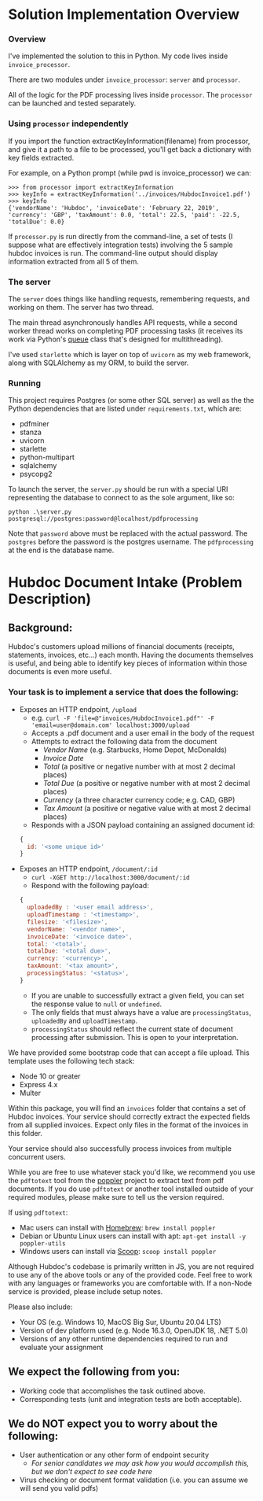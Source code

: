 # Solution Implementation Overview

### Overview

I've implemented the solution to this in Python.
My code lives inside `invoice_processor`.

There are two modules under `invoice_processor`: `server` and `processor`.

All of the logic for the PDF processing lives inside `processor`. The `processor` can be launched and tested separately.

### Using `processor` independently

If you import the function extractKeyInformation(filename) from processor, and give it a path to a file to be processed, you'll get back a dictionary with key fields extracted.

For example, on a Python prompt (while pwd is invoice_processor) we can:

    >>> from processor import extractKeyInformation
    >>> keyInfo = extractKeyInformation('../invoices/HubdocInvoice1.pdf')
    >>> keyInfo
    {'vendorName': 'Hubdoc', 'invoiceDate': 'February 22, 2019', 'currency': 'GBP', 'taxAmount': 0.0, 'total': 22.5, 'paid': -22.5, 'totalDue': 0.0}

If `processor.py` is run directly from the command-line, a set of tests (I suppose what are effectively integration tests) involving the 5 sample hubdoc invoices is run. The command-line output should display information extracted from all 5 of them.

### The server

The `server` does things like handling requests, remembering requests, and working on them. The server has two thread.

The main thread asynchronously handles API requests, while a second worker thread works on completing PDF processing tasks (it receives its work via Python's [queue](https://docs.python.org/3/library/queue.html) class that's designed for multithreading).

I've used `starlette` which is layer on top of `uvicorn` as my web framework, along with SQLAlchemy as my ORM, to build the server.

### Running

This project requires Postgres (or some other SQL server) as well as the the Python dependencies that are listed under `requirements.txt`, which are:
* pdfminer
* stanza
* uvicorn
* starlette
* python-multipart
* sqlalchemy
* psycopg2

To launch the server, the `server.py` should be run with a special URI representing the database to connect to as the sole argument, like so:

    python .\server.py postgresql://postgres:password@localhost/pdfprocessing

Note that `password` above must be replaced with the actual password. The `postgres` before the password is the postgres username. The `pdfprocessing` at the end is the database name.

# Hubdoc Document Intake (Problem Description)

## Background:

Hubdoc's customers upload millions of financial documents (receipts,
statements, invoices, etc...) each month. Having the documents themselves is
useful, and being able to identify key pieces of information within those
documents is even more useful.

### Your task is to implement a service that does the following:

* Exposes an HTTP endpoint, `/upload`
  * e.g. `curl -F 'file=@"invoices/HubdocInvoice1.pdf"' -F
    'email=user@domain.com' localhost:3000/upload`
  * Accepts a .pdf document and a user email in the body of the request
  * Attempts to extract the following data from the document
    * *Vendor Name* (e.g. Starbucks, Home Depot, McDonalds)
    * *Invoice Date*
    * *Total* (a positive or negative number with at most 2 decimal
      places)
    * *Total Due* (a positive or negative number with at most 2 decimal
      places)
    * *Currency* (a three character currency code; e.g. CAD, GBP)
    * *Tax Amount* (a positive or negative value with at most 2 decimal places)
  * Responds with a JSON payload containing an assigned document id:
  ```javascript
  { 
    id: '<some unique id>'
  }
  ```
* Exposes an HTTP endpoint, `/document/:id` 
  * `curl -XGET http://localhost:3000/document/:id` 
  * Respond with the following payload: 
  ```javascript 
  { 
    uploadedBy : '<user email address>',
    uploadTimestamp : '<timestamp>',
    filesize: '<filesize>',
    vendorName: '<vendor name>',
    invoiceDate: '<invoice date>',
    total: '<total>',
    totalDue: '<total due>',
    currency: '<currency>',
    taxAmount: '<tax amount>',
    processingStatus: '<status>',
  }
  ```
    * If you are unable to successfully extract a given field, you can set the
      response value to `null` or `undefined`.
    * The only fields that must always have a value are `processingStatus`,
      `uploadedBy` and `uploadTimestamp`.
    * `processingStatus` should reflect the current state of document
      processing after submission. This is open to your interpretation.

We have provided some bootstrap code that can accept a file upload. This
template uses the following tech stack:

* Node 10 or greater
* Express 4.x
* Multer

Within this package, you will find an `invoices` folder that contains a set of
Hubdoc invoices. Your service should correctly extract the expected fields from
all supplied invoices. Expect only files in the format of the invoices in this
folder.

Your service should also successfully process invoices from multiple concurrent
users.

While you are free to use whatever stack you'd like, we recommend you use the
`pdftotext` tool from the [poppler](https://poppler.freedesktop.org/) project
to extract text from pdf documents.  If you do use `pdftotext` or another tool
installed outside of your required modules, please make sure to tell us the
version required.

If using `pdftotext`:
* Mac users can install with [Homebrew](https://brew.sh/): `brew install poppler`
* Debian or Ubuntu Linux users can install with apt: `apt-get install -y
  poppler-utils`
* Windows users can install via [Scoop](https://scoop.sh/): `scoop install
  poppler`

Although Hubdoc's codebase is primarily written in JS, you are not required to
use any of the above tools or any of the provided code. Feel free to work with
any languages or frameworks you are comfortable with. If a non-Node service is
provided, please include setup notes.

Please also include:
* Your OS (e.g. Windows 10, MacOS Big Sur, Ubuntu 20.04 LTS)
* Version of dev platform used (e.g. Node 16.3.0, OpenJDK 18, .NET 5.0)
* Versions of any other runtime dependencies required to run and evaluate your
  assignment

## We expect the following from you:

* Working code that accomplishes the task outlined above.
* Corresponding tests (unit and integration tests are both acceptable).

## We do NOT expect you to worry about the following:

* User authentication or any other form of endpoint security
  * *For senior candidates we may ask how you would accomplish this, but we
    don't expect to see code here*
* Virus checking or document format validation (i.e. you can assume we will
  send you valid pdfs)
